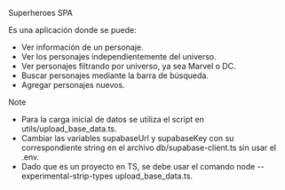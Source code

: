 Superheroes SPA

Es una aplicación donde se puede:
- Ver información de un personaje.
- Ver los personajes independientemente del universo.
- Ver personajes filtrando por universo, ya sea Marvel o DC.
- Buscar personajes mediante la barra de búsqueda.
- Agregar personajes nuevos.

>[!NOTE]
>- Para la carga inicial de datos se utiliza el script en utils/upload_base_data.ts.
>- Cambiar las variables supabaseUrl y supabaseKey con su correspondiente string en el archivo db/supabase-client.ts sin usar el .env.
>- Dado que es un proyecto en TS, se debe usar el comando node --experimental-strip-types upload_base_data.ts.
